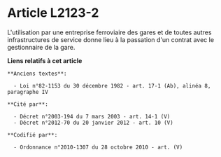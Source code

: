 # Article L2123-2

L'utilisation par une entreprise ferroviaire des gares et de toutes autres infrastructures de service donne lieu à la
passation d'un contrat avec le gestionnaire de la gare.

**Liens relatifs à cet article**

	**Anciens textes**:

	  - Loi n°82-1153 du 30 décembre 1982 - art. 17-1 (Ab), alinéa 8, paragraphe IV

	**Cité par**:

	  - Décret n°2003-194 du 7 mars 2003 - art. 14-1 (V)
	  - Décret n°2012-70 du 20 janvier 2012 - art. 10 (V)

	**Codifié par**:

	  - Ordonnance n°2010-1307 du 28 octobre 2010 - art. (V)
